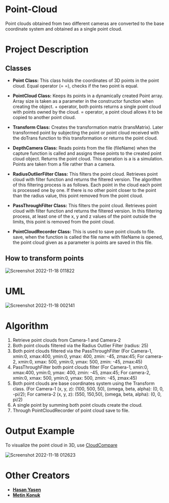 # Point-Cloud
Point clouds obtained from two different cameras are converted to the base coordinate system and obtained as a single point cloud.

# Project Description

## Classes
- **Point Class:** This class holds the coordinates of 3D points in the point cloud. Equal operator (= =), checks if the two point is equal.

- **PointCloud Class:** Keeps its points in a dynamically created Point array. Array size is taken as a parameter in the constructor function when creating the object. + operator, both points returns a single point cloud with points owned by the cloud. = operator, a point cloud allows it to be copied to another point cloud.

- **Transform Class:** Creates the transformation matrix (transMatrix). Later transformed point by subjecting the point or point cloud received with the doTrans function to this transformation or returns the point cloud.

- **DepthCamera Class:** Reads points from the file (fileName) when the capture function is called and assigns these points to the created point cloud object. Returns the point cloud. This operation is a is a simulation. Points are taken from a file rather than a camera.

- **RadiusOutlierFilter Class:** This filters the point cloud. Retrieves point cloud with filter function and returns the filtered version. The algorithm of this filtering process is as follows. Each point in the cloud each point is processed one by one. If there is no other point closer to the point than the radius value, this point removed from the point cloud.

- **PassThroughFilter Class:** This filters the point cloud. Retrieves point cloud with filter function and returns the filtered version. In this filtering process, at least one of the x, y and z values of the point outside the limits, this point is removed from the point cloud.

- **PointCloudRecorder Class:** This is used to save point clouds to file. save, when the function is called the file name with fileName is opened, the point cloud given as a parameter is points are saved in this file.

## How to transform points
![Screenshot 2022-11-18 011822](https://user-images.githubusercontent.com/102357822/202654908-2b15b2e5-1b82-4887-803f-621a8e372ba8.png)


# UML 
![Screenshot 2022-11-18 002141](https://user-images.githubusercontent.com/102357822/202562639-827016f5-5dca-4450-8da2-94ae2056d053.png)

# Algorithm

1. Retrieve point clouds from Camera-1 and Camera-2
2. Both point clouds filtered via the Radius Outlier Filter (radius: 25)
3. Both point clouds filtered via the PassThroughFilter 
(For Camera-1, xmin:0, xmax:400, ymin:0, ymax: 400, zmin: -45, zmax:45;
For camera-2, xmin:0, xmax: 500, ymin:0, ymax: 500, zmin: -45, zmax:45)
4. PassThroughFilter both point clouds filter 
(For Camera-1, xmin:0, xmax:400, ymin:0, ymax: 400, zmin: -45, zmax:45;
For camera-2, xmin:0, xmax: 500, ymin:0, ymax: 500, zmin: -45, zmax:45)
5. Both point clouds are base coordinates system using the Transform class.
(For Camera-1 (x, y, z): (100, 500, 50), (omega, beta, alpha):
(0, 0, -pi/2); For camera-2 (x, y, z): (550, 150,50), (omega, beta, alpha): (0, 0, pi/2)
6. A single point by summing both point clouds create the cloud.
7. Through PointCloudRecorder of point cloud save to file.

# Output Example

To visualize the point cloud in 3D, use [CloudCompare](https://www.danielgm.net/cc/)

![Screenshot 2022-11-18 012623](https://user-images.githubusercontent.com/102357822/202654603-a0ed8e35-4ce1-40b0-9739-a75e68d61795.png)

# Other Creators

- **[Hasan Yasen](https://github.com/ysnhasan1)**
- **[Metin Konuk](https://github.com/MetinKONUK)**



